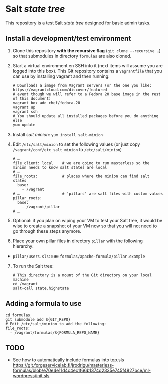 # Salt *state tree*

This repository is a test [Salt](http://www.saltstack.com/) *state tree* designed for basic admin
tasks.

## Install a development/test environment

1. Clone this repository **with the recursive flag** (`git clone --recursive …`) so that submodules
    in directory `formulas` are also cloned.

2. Start a virtual environment en SSH into it (next items will assume you are logged into this box).
    This Git repository contains a `Vagrantfile` that you can use by installing vagrant and then
    running:

    ```
    # Downloads a image from Vagrant servers (or the one you like: https://vagrantcloud.com/discover/featured
    # event though we will refer to a Fedora 20 base image in the rest of this document)
    vagrant box add chef/fedora-20
    vagrant up
    vagrant ssh
    # You should update all installed packages before you do anything else
    yum update
    ```

3. Install *salt minion*: `yum install salt-minion`

4. Edit `/etc/salt/minion` to set the following values (or just copy `/vagrant/conf/etc_salt_minion`
    to `/etc/salt/minion`)

    ```
    # …
    file_client: local    # we are going to run masterless so the minion needs to know salt states are local
    # …
    file_roots:           # places where the minion can find salt states
      base:
        - /vagrant
    # …                   # 'pillars' are salt files with custom values
    pillar_roots:
      base:
        - /vagrant/pillar
    # …
    ```

5. Optional: if you plan on wiping your VM to test your Salt tree, it would be wise to create a
    snapshot of your VM now so that you will not need to go through these steps anymore.

6. Place your own pillar files in directory `pillar` with the following hierarchy:

  - `pillar/users.sls`: see `formulas/apache-formula/pillar.example`

7. To run the Salt tree:

    ```
    # This directory is a mount of the Git directory on your local machine
    cd /vagrant
    salt-call state.highstate
    ```

## Adding a formula to use

```
cd formulas
git submodule add ${GIT_REPO}
# Edit /etc/salt/minion to add the following:
file_roots:
  - /vagrant/formulas/${FORMULA_REPO_NAME}
```

## TODO

- See how to automatically include formulas into top.sls
  https://git.forgeservicelab.fi/jrodrigu/masterless-formulas/blob/e70e4e11d4c4ec1f66b1374d2335e745f4827bce/ml-wordpress/init.sls
